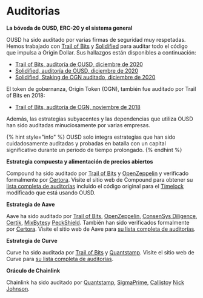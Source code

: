 # Auditorias

**La bóveda de OUSD, ERC-20 y el sistema general**

OUSD ha sido auditado por varias firmas de seguridad muy respetadas. Hemos trabajado con [Trail of Bits](https://www.trailofbits.com/) y [Solidified](https://solidified.io/) para auditar todo el código que impulsa a Origin Dollar. Sus hallazgos están disponibles a continuación:

* [Trail of Bits, auditoría de OUSD, diciembre de 2020](https://github.com/OriginProtocol/security/blob/master/audits/Trail%20of%20Bits%20-%20Origin%20Dollar%20-%20Dec%202020.pdf)
* [Solidified, auditoría de OUSD, diciembre de 2020](https://github.com/OriginProtocol/security/blob/master/audits/Solidified%20-%20Origin%20Dollar%20-%20Dec%202020.pdf)
* [Solidified, Staking de OGN auditado, diciembre de 2020](https://github.com/OriginProtocol/security/blob/master/audits/Solidified%20-%20OGN%20Staking%20-%20Dec%202020.pdf)

El token de gobernanza, Origin Token \(OGN\), también fue auditado por Trail of Bits en 2018:

* [Trail of Bits, auditoría de OGN, noviembre de 2018](https://github.com/OriginProtocol/security/blob/master/audits/Trail%20of%20Bits%20-%20Origin%20Marketplace%20and%20OGN%20Token%20-%20Nov%202018.pdf)

Además, las estrategias subyacentes y las dependencias que utiliza OUSD han sido auditadas minuciosamente por varias empresas.

{% hint style="info" %}
OUSD solo integra estrategias que han sido cuidadosamente auditadas y probadas en batalla con un capital significativo durante un período de tiempo prolongado.
{% endhint %}

**Estrategia compuesta y alimentación de precios abiertos**

Compound ha sido auditado por [Trail of Bits](https://www.trailofbits.com) y [OpenZeppelin](https://openzeppelin.com/) y verificado formalmente por [Certora](https://www.certora.com/). Visite el sitio web de Compound para obtener su [lista completa de auditorías](https://compound.finance/docs/security#audits) incluido el código original para el [Timelock](../smart-contracts/api/timelock.md) modificado que está usando OUSD.

**Estrategia de Aave**

Aave ha sido auditado por [Trail of Bits](https://www.trailofbits.com), [OpenZeppelin](https://openzeppelin.com/), [ConsenSys Diligence](https://consensys.net/diligence/), [Certik](https://certik.io/), [MixBytes](https://mixbytes.io/)y [PeckShield](https://peckshield.com/). También han sido verificados formalmente por [Certora](https://www.certora.com/). Visite el sitio web de Aave para [su lista completa de auditorías](https://docs.aave.com/developers/security-and-audits).

**Estrategia de Curve**

Curve ha sido auditada por [Trail of Bits](https://www.trailofbits.com) y [Quantstamp](https://quantstamp.com/). Visite el sitio web de Curve para [su lista completa de auditorías](https://www.curve.fi/audits).

**Oráculo de Chainlink**

Chainlink ha sido auditado por [Quantstamp](https://github.com/smartcontractkit/chainlink/tree/bafa91c), [SigmaPrime](https://github.com/smartcontractkit/chainlink/tree/cee356), [Callisto](https://gist.github.com/yuriy77k/c3a70d212a7f9ecda715252e45073158)y [Nick Johnson](https://github.com/smartcontractkit/chainlink/tree/5327f9). 



